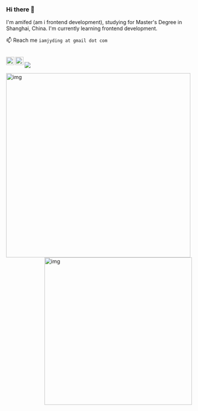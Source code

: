 ### Hi there 👋

I'm amifed (am i frontend development), studying for Master's Degree in Shanghai, China. I'm currently learning frontend development. 

📫 Reach me `iamjyding at gmail dot com`

<br />

<a href="https://github.com/iamjyding/">
  <img align="left" alt="yisar" width="22px" src="https://cdn.jsdelivr.net/npm/simple-icons@3.1.0/icons/github.svg" />
</a>
<a target="_blank" href="https://juejin.cn/user/817692381817880">
  <img align="left" title="掘金" alt="chokcoco" width="22px" src="https://github.com/chokcoco/chokcoco/blob/main/juejin.svg" />
</a>

![](https://visitor-badge.glitch.me/badge?page_id=iamjyding.iamjyding)


<img align="left" alt="img" width="500px" src="https://github-readme-stats.vercel.app/api?username=iamjyding&hide=contribs,prs&count_private=true&show_icons=true&&bg_color=30,40941c,cb1597&title_color=fff&text_color=fff&icon_color=fc0" />

<img align="right" alt="img" width="400px" src="https://media.giphy.com/media/SWoSkN6DxTszqIKEqv/giphy.gif" />
